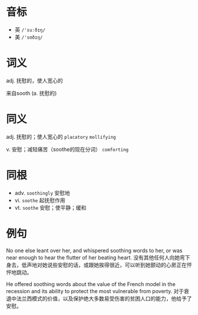 # 音标

- 英 `/'suːðɪŋ/`
- 美 `/'sʊðɪŋ/`

# 词义

adj. 抚慰的，使人宽心的




来自sooth (a. 抚慰的)

# 同义

adj. 抚慰的；使人宽心的
`placatory` `mollifying`

v. 安慰；减轻痛苦（soothe的现在分词）
`comforting`

# 同根

- adv. `soothingly` 安慰地
- vi. `soothe` 起抚慰作用
- vt. `soothe` 安慰；使平静；缓和

# 例句

No one else leant over her, and whispered soothing words to her, or was near enough to hear the flutter of her beating heart.
没有其他任何人向她弯下身去，低声地对她说些安慰的话，或跟她挨得很近，可以听到她颤动的心房正在怦怦地跳动。

He offered soothing words about the value of the French model in the recession and its ability to protect the most vulnerable from poverty.
对于衰退中法兰西模式的价值，以及保护绝大多数易受伤害的贫困人口的能力，他给予了安慰。


